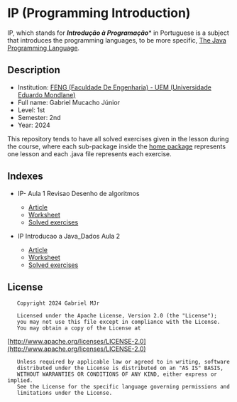 # IP (Programming Introduction)
IP, which stands for ***Introdução à Programação**** in Portuguese is a subject that introduces the programming languages, to be more specific, [The Java Programming Language](https://en.wikipedia.org/wiki/Java_(programming_language)).

## Description
- Institution: [FENG (Faculdade De Engenharia)  - UEM (Universidade Eduardo Mondlane)](https://uem.mz/index.php/faculdade-de-engenharia/)
- Full name: Gabriel Mucacho Júnior
- Level: 1st
- Semester: 2nd
- Year: 2024

This repository tends to have all solved exercises given in the lesson during the course, where each sub-package inside the [home package](https://github.com/gabrielmjr/IP/tree/master/src/main/java/com/mjr/code/ip) represents one lesson and each .java file represents each exercise.

## Indexes
- IP- Aula 1 Revisao Desenho de algoritmos
  - [Article](https://drive.google.com/file/d/1DQa3OkFwEftsWKHrtZmw91Hwl9wegv3z/view?usp=drive_link)
  - [Worksheet](https://drive.google.com/file/d/1DtognEI57qvbFH35ogpcRKunQ1btBIK7/view?usp=drive_link)
  - [Solved exercises](https://github.com/gabrielmjr/IP/tree/master/src/main/java/com/mjr/code/ip/lesson1)

- IP Introducao a Java_Dados Aula 2
  - [Article](https://drive.google.com/file/d/1ECW0Y1gnHbI_QibknEvBuSdq6VcSfrhA/view?usp=drive_link)
  - [Worksheet](https://drive.google.com/file/d/1DzXvacca__1tdGNT4faCNpji9h9tcSMu/view?usp=drive_link)
  - [Solved exercises](https://github.com/gabrielmjr/IP/tree/master/src/main/java/com/mjr/code/ip/lesson2)

## License
       Copyright 2024 Gabriel MJr

       Licensed under the Apache License, Version 2.0 (the "License");
       you may not use this file except in compliance with the License.
       You may obtain a copy of the License at

[http://www.apache.org/licenses/LICENSE-2.0](http://www.apache.org/licenses/LICENSE-2.0)

       Unless required by applicable law or agreed to in writing, software
       distributed under the License is distributed on an "AS IS" BASIS,
       WITHOUT WARRANTIES OR CONDITIONS OF ANY KIND, either express or implied.
       See the License for the specific language governing permissions and
       limitations under the License.
